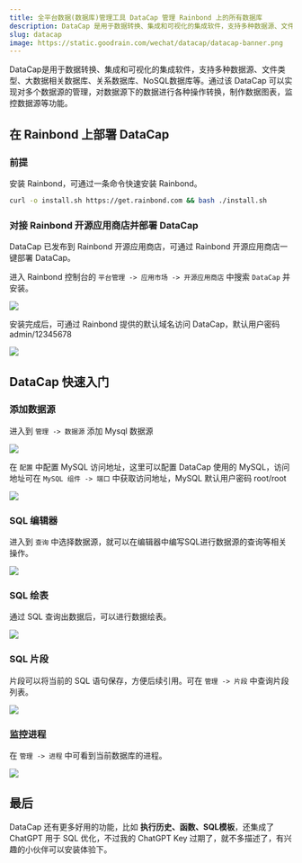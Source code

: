```yaml
---
title: 全平台数据(数据库)管理工具 DataCap 管理 Rainbond 上的所有数据库
description: DataCap 是用于数据转换、集成和可视化的集成软件，支持多种数据源、文件类型、大数据相关数据库、关系数据库、NoSQL数据库等
slug: datacap
image: https://static.goodrain.com/wechat/datacap/datacap-banner.png
---
```


DataCap是用于数据转换、集成和可视化的集成软件，支持多种数据源、文件类型、大数据相关数据库、关系数据库、NoSQL数据库等。通过该 DataCap 可以实现对多个数据源的管理，对数据源下的数据进行各种操作转换，制作数据图表，监控数据源等功能。

<!--truncate-->

## 在 Rainbond 上部署 DataCap

### 前提

安装 Rainbond，可通过一条命令快速安装 Rainbond。

```bash
curl -o install.sh https://get.rainbond.com && bash ./install.sh
```

### 对接 Rainbond 开源应用商店并部署 DataCap

DataCap 已发布到 Rainbond 开源应用商店，可通过 Rainbond 开源应用商店一键部署 DataCap。

进入 Rainbond 控制台的 `平台管理 -> 应用市场 -> 开源应用商店` 中搜索 `DataCap` 并安装。

![](https://static.goodrain.com/wechat/datacap/1.png)

安装完成后，可通过 Rainbond 提供的默认域名访问 DataCap，默认用户密码 admin/12345678

![](https://static.goodrain.com/wechat/datacap/topology.png)

## DataCap 快速入门

### 添加数据源

进入到 `管理 -> 数据源` 添加 Mysql 数据源

![](https://static.goodrain.com/wechat/datacap/2.png)

在 `配置` 中配置 MySQL 访问地址，这里可以配置 DataCap 使用的 MySQL，访问地址可在 `MySQL 组件 -> 端口` 中获取访问地址，MySQL 默认用户密码 root/root

![](https://static.goodrain.com/wechat/datacap/3.png)

### SQL 编辑器

进入到 `查询` 中选择数据源，就可以在编辑器中编写SQL进行数据源的查询等相关操作。

![](https://static.goodrain.com/wechat/datacap/4.png)

### SQL 绘表

通过 SQL 查询出数据后，可以进行数据绘表。

![](https://static.goodrain.com/wechat/datacap/5.png)

### SQL 片段

片段可以将当前的 SQL 语句保存，方便后续引用。可在 `管理 -> 片段` 中查询片段列表。

![](https://static.goodrain.com/wechat/datacap/6.png)

### 监控进程

在 `管理 -> 进程` 中可看到当前数据库的进程。

![](https://static.goodrain.com/wechat/datacap/7.png)

## 最后

DataCap 还有更多好用的功能，比如 **执行历史、函数、SQL模板**，还集成了 ChatGPT 用于 SQL 优化，不过我的 ChatGPT Key 过期了，就不多描述了，有兴趣的小伙伴可以安装体验下。
